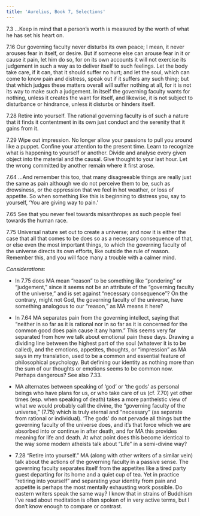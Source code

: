 ```yaml
---
title: 'Aurelius, Book 7, Selections'
---
```


7.3 …Keep in mind that a person’s worth is measured by the worth of what he has set his heart on.

7.16 Our governing faculty never disturbs its own peace; I mean, it never arouses fear in itself, or
desire. But if someone else can arouse fear in it or cause it pain, let him do so, for on its own
accounts it will not exercise its judgement in such a way as to deliver itself to such feelings. Let
the body take care, if it can, that it should suffer no hurt; and let the soul, which can come to
know pain and distress, speak out if it suffers any such thing; but that which judges these matters
overall will suffer nothing at all, for it is not its way to make such a judgement. In itself the
governing faculty wants for nothing, unless it creates the want for itself, and likewise, it is not
subject to disturbance or hindrance, unless it disturbs or hinders itself.

7.28 Retire into yourself. The rational governing faculty is of such a nature that it finds it
contentment in its own just conduct and the serenity that it gains from it.

7.29 Wipe out impression. No longer allow your passions to pull you around like a puppet. Confine
your attention to the present time. Learn to recognize what is happening to yourself or another.
Divide and analyse every given object into the material and the causal. Give thought to your last
hour. Let the wrong committed by another remain where it first arose.

7.64 …And remember this too, that many disagreeable things are really just the same as pain although
we do not perceive them to be, such as drowsiness, or the oppression that we feel in hot weather, or
loss of appetite. So when something like this is beginning to distress you, say to yourself, ‘You
are giving way to pain.’

7.65 See that you never feel towards misanthropes as such people feel towards the human race.

7.75 Universal nature set out to create a universe; and now it is either the case that all that
comes to be does so as a necessary consequence of that, or else even the most important things, to
which the governing faculty of the universe directs its own efforts, like outside the rule of
reason. Remember this, and you will face many a trouble with a calmer mind.

_Considerations_:

-   In 7.75 does MA mean “reason” to be something like “pondering” or “judgement,” since it seems
    not be an attribute of the “governing faculty of the universe,” and is set against “necessary
    consequence”? On the contrary, might not God, the governing faculty of the universe, have
    something analogous to our “reason,” as MA means it here?

-   In 7.64 MA separates pain from the governing intellect, saying that “neither in so far as it is
    rational nor in so far as it is concerned for the common good does pain cause it any harm.” This
    seems very far separated from how we talk about emotional pain these days. Drawing a dividing
    line between the highest part of the soul (whatever it is to be called), and the emotions,
    appetites, thoughts, or “impression” as MA says in my translation, used to be a common and
    essential feature of philosophical psychology. But defining our identity as nothing more than
    the sum of our thoughts or emotions seems to be common now. Perhaps dangerous? See also 7.33.

-   MA alternates between speaking of ‘god’ or ‘the gods’ as personal beings who have plans for us,
    or who take care of us (cf. 7.70) yet other times (esp. when speaking of death) takes a more
    pantheistic view of what we would probably call the divine, the “governing faculty of the
    universe,” (7.75) which is truly eternal and “necessary” (as separate from rational or
    individual). ‘The gods’ do not pervade all things but the governing faculty of the universe
    does, and it’s that force which we are absorbed into or continue in after death, and for MA this
    provides meaning for life and death. At what point does this become identical to the way some
    modern atheists talk about “Life” in a semi-divine way?

-   7.28 “Retire into yourself.” MA (along with other writers of a similar vein) talk about the
    actions of the governing faculty in a passive sense. The governing faculty separates itself from
    the appetites like a tired party guest departing for its home and a quiet cup of tea. Yet in
    practice “retiring into yourself” and separating your identity from pain and appetite is perhaps
    the most mentally exhausting work possible. Do eastern writers speak the same way? I know that
    in strains of Buddhism I’ve read about meditation is often spoken of in very active terms, but I
    don’t know enough to compare or contrast.
